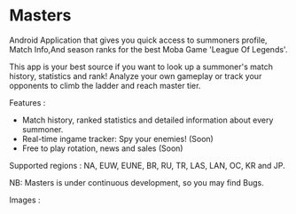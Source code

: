 # Masters
Android Application that gives you quick access to summoners profile, Match Info,And season ranks for the best Moba Game 'League Of Legends'.

This app is your best source if you want to look up a summoner's match history, statistics and rank! Analyze your own gameplay or track your opponents to climb the ladder and reach master tier. 


Features :
- Match history, ranked statistics and detailed information about every summoner.
- Real-time ingame tracker: Spy your enemies! (Soon)
- Free to play rotation, news and sales (Soon)

Supported regions : NA, EUW, EUNE, BR, RU, TR, LAS, LAN, OC, KR and JP.

NB:
Masters is under continuous development, so you may find Bugs.

Images : 

